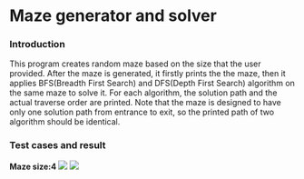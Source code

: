 # Maze generator and solver
<h3>Introduction</h3>
     <p>This program creates random maze based on the size that the user provided. After the maze is generated, it firstly prints the the maze, then it applies BFS(Breadth First Search) and DFS(Depth First Search) algorithm on the same maze to solve it. For each algorithm, the solution path and the actual traverse order are printed. Note that the maze is designed to have only one solution path from entrance to exit, so the printed path of two algorithm should be identical.</p>
<h3>Test cases and result</h3>
<b>Maze size:4</b>
<img src = "https://lh4.googleusercontent.com/KZAsojsUsCkOZnHQhx14W-XxdoiBiPA14-ZtNmSmib2OmbfBKhfNw50IL6nAJxqwAYPsAKJxcEy7iwJoBFyIczsrhZ8qzwdUKKxC0dniXZLmhErf9NNMkX1Gy1XGmqZ9v8lbMsrc">
<img src = "https://lh4.googleusercontent.com/vmjhQU5OIz5n9r4FasCVHVESc-T8TXHSWlmhRMrUFZN8-5D-uvlmmwOIah4FSU8HRdM_z1KMApONGdodi_kwuTyM2cwHxw-N-a1rv2i3qtc5UOdB2eBygHarhSOY1J0oP47YJfRr">
